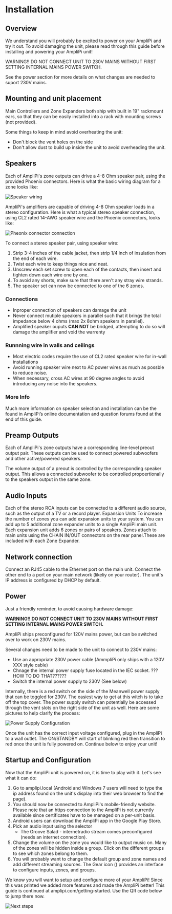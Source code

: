 # Installation
## Overview
We understand you will probably be excited to power on your AmpliPi and try it out. To avoid damaging the unit, please read through this guide before installing and powering your AmpliPi unit!

WARNING!! DO NOT CONNECT UNIT TO 230V MAINS WITHOUT FIRST SETTING INTERNAL MAINS POWER SWITCH.

See the power section for more details on what changes are needed to suport 230V mains.

## Mounting and unit placement

Main Controllers and Zone Expanders both ship with built in 19" rackmount ears, so that they can be easily installed into a rack with mounting screws (not provided).

Some things to keep in mind avoid overheating the unit:
- Don't block the vent holes on the side
- Don't allow dust to build up inside the unit to avoid overheading the unit.


## Speakers
Each of AmpliPi's zone outputs can drive a 4-8 Ohm speaker pair, using the provided Phoenix connectors. Here is what the basic wiring diagram for a zone looks like:

![Speaker wiring](imgs/manual/zone_speaker_wiring.png)

AmpliPi's amplifiers are capable of driving 4-8 Ohm speaker loads in a stereo configuration. Here is what a typical stereo speaker connection, using CL2 rated 14-AWG speaker wire and the Phoenix connectors, looks like:

![Pheonix connector connection](imgs/manual/speaker_wire_to_pheonix.png)

To connect a stereo speaker pair, using speaker wire:

1. Strip 3-4 inches of the cable jacket, then strip 1/4 inch of insulation from the end of each wire.
2. Twist each wire to keep things nice and neat.
3. Unscrew each set screw to open each of the contacts, then insert and tighten down each wire one by one.
4. To avoid any shorts, make sure that there aren't any stray wire strands.
5. The speaker set can now be connected to one of the 6 zones.

### Connections
- Inproper connection of speakers can damage the unit
- Never connect mutiple speakers in parallel such that it brings the total impedance below 4 ohms (max 2x 8ohm speakers in parallel).
- Amplified speaker ouputs **CAN NOT** be bridged, attempting to do so will damage the amplifier and void the warrenty

### Runnning wire in walls and ceilings
- Most electric codes require the use of CL2 rated speaker wire for in-wall installations
- Avoid running speaker wire next to AC power wires as much as possble to reduce noise.
- When necessary, cross AC wires at 90 degree angles to avoid introducing any noise into the speakers.

### More Info

Much more information on speaker selection and installation can be the found in AmpliPi’s online documentation and question forums found at the end of this guide.

## Preamp Outputs
Each of AmpliPi's zone outputs have a corresponding line-level preout output pair. These outputs can be used to connect powered subwoofers and other active/powered speakers.

The volume output of a preout is controlled by the corresponding speaker output. This allows a connected subwoofer to be controlled propoertionally to the speakers output in the same zone.

## Audio Inputs
Each of the stereo RCA inputs can be connected to a different audio source, such as the output of a TV or a record player.
Expansion Units
To increase the number of zones you can add expansion units to your system. You can add up to 5 additional zone expander units to a single AmpliPi main unit. Each expansion unit adds 6 zones or pairs of speakers. Zones attach to main units using the CHAIN IN/OUT connectors on the rear panel.These are included with each Zone Expander.

## Network connection
Connect an RJ45 cable to the Ethernet port on the main unit. Connect the other end to a port on your main network (likeliy on your router). The unit's IP address is configured by DHCP by default.

## Power
Just a friendly reminder, to avoid causing hardware damage:

**WARNING!! DO NOT CONNECT UNIT TO 230V MAINS WITHOUT FIRST SETTING INTERNAL MAINS POWER SWITCH.**

AmpliPi ships preconfigured for 120V mains power, but can be switched over to work on 230V mains.

Several changes need to be made to the unit to connect to 230V mains:
- Use an appropriate 230V power cable (AmmpliPi only ships with a 120V XXX style cable)
- Chnage the internal power supply fuse located in the IEC socket. ???HOW TO DO THAT??????
- Switch the internal power supply to 230V (See below)

Internally, there is a red switch on the side of the Meanwell power supply that can be toggled for 230V. The easiest way to get at this witch is to take off the top cover. The power supply switch can potentially be accessed through the vent slots on the right side of the unit as well. Here are some pictures to help clarify the process:

![Power Supply Configuration](imgs/manual/power_instructions.png)

Once the unit has the correct input voltage configured, plug in the AmpliPi to a wall outlet. The ON/STANDBY will start of blinking red then transition to red once the unit is fully powered on. Continue below to enjoy your unit!

## Startup and Configuration
Now that the AmpliPi unit is powered on, it is time to play with it. Let's see what it can do:

1. Go to amplipi.local (Android and Windows 7 users will need to type the ip address found on the unit's display into their web browser to find the page).
2. You should now be connected to AmpliPi's mobile-friendly website. Please note that an https connection to the AmpliPi is not currently available since certificates have to be managed on a per-unit basis.
3. Android users can download the AmpliPi app in the Google Play Store.
4. Pick an audio input using the selector
    - The Groove Salad - internetradio stream comes preconfigured (needs an internet connection).
5. Change the volume on the zone you would like to output music on. Many of the zones will be hidden inside a group. Click on the different groups to see which zones belong to them.
6. You will probably want to change the default group and zone names and add different streaming sources. The Gear icon () provides an interface to configure inputs, zones, and groups.

We know you will want to setup and configure more of your AmpliPi! Since this was printed we added more features and made the AmpliPi better! This guide is continued at amplipi.com/getting-started. Use the QR code below to jump there now.

![Next steps](imgs/manual/scan_me.png)
